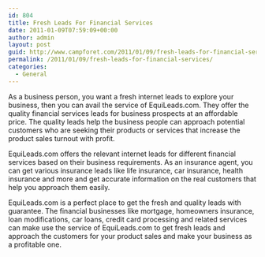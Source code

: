 ```yaml
---
id: 804
title: Fresh Leads For Financial Services
date: 2011-01-09T07:59:09+00:00
author: admin
layout: post
guid: http://www.campforet.com/2011/01/09/fresh-leads-for-financial-services/
permalink: /2011/01/09/fresh-leads-for-financial-services/
categories:
  - General
---
```

As a business person, you want a fresh internet leads to explore your business, then you can avail the service of EquiLeads.com. They offer the quality financial services leads for business prospects at an affordable price. The quality leads help the business people can approach potential customers who are seeking their products or services that increase the product sales turnout with profit.

EquiLeads.com offers the relevant internet leads for different financial services based on their business requirements. As an insurance agent, you can get various insurance leads like life insurance, car insurance, health insurance and more and get accurate information on the real customers that help you approach them easily.

EquiLeads.com is a perfect place to get the fresh and quality leads with guarantee. The financial businesses like mortgage, homeowners insurance, loan modifications, car loans, credit card processing and related services can make use the service of EquiLeads.com to get fresh leads and approach the customers for your product sales and make your business as a profitable one.
